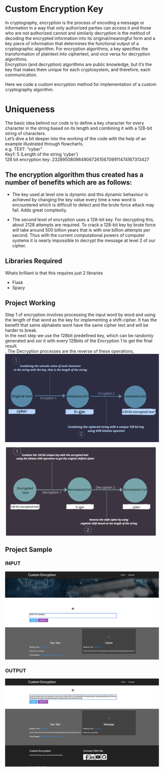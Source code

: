 
# Custom Encryption Key

In cryptography, encryption is the process of encoding a message or information in a way that only authorized parties can access it and those who are not authorized cannot and similarly decryption is the method of decoding the encrypted information into its original/meaningful form and a key piece of information that determines the functional output of a cryptographic algorithm. For encryption algorithms, a key specifies the transformation of plaintext into ciphertext, and vice versa for decryption algorithms.<br>
Encryption (and decryption) algorithms are public knowledge, but it’s the key that makes them unique for each cryptosystem, and therefore, each communication.

Here we code a custom encryption method for implementation of a custom cryptography algorithm.

# Uniqueness

The basic idea behind our code is to define a key character for every character in the string based on its length and combining it with a 128-bit string of characters.<br>
Let’s dive a bit deeper into the working of the code with the help of an example illustrated through flowcharts.<br>
e.g. TEXT: “cyber”  <br>
Key1: 5 (Length of the string ‘cyber’)  <br>
128 bit encryption key: 232895080984906726156709911474167313427<br>

## The encryption algorithm thus created has a number of benefits which are as follows:

- The key used at level one is dynamic and this dynamic behaviour is achieved by changing the key value every time a new word is encountered which is difficult to detect and the brute force attack may fail. Adds great complexity.

- The second level of encryption uses a 128-bit key. For decrypting this, about 2128 attempts are required. To crack a 128-bit key by brute force will take around 500 billion years that is with one billion attempts per second. Thus with the current computational powers of computer systems it is nearly impossible to decrypt the message at level 2 of our cipher.


## Libraries Required
Whats brilliant is that this requires just 2 libraries
- Flask
-  Spacy

## Project Working
Step 1 of encryption involves processing the input word by word and using the length of that word as the key for implementing a shift-cipher. It has the benefit that same alphabets wont have the same cipher text and will be harder to break.
<br> In the next step we use the 128bit predefined key, which can be randomly generated and xor it with every 128bits of the Encryption 1 to get the final result. <br>. The Decryption processes are the reverse of these operations,
![enter image description here](https://github.com/sharma-anubhav/CustomEncryption/blob/master/data/1.png?raw=true)

![enter image description here](https://github.com/sharma-anubhav/CustomEncryption/blob/master/data/2.png?raw=true)

## Project Sample
### INPUT
![enter image description here](https://github.com/sharma-anubhav/CustomEncryption/blob/master/data/3.png?raw=true)

### OUTPUT

![enter image description here](https://github.com/sharma-anubhav/CustomEncryption/blob/master/data/4.png?raw=true)